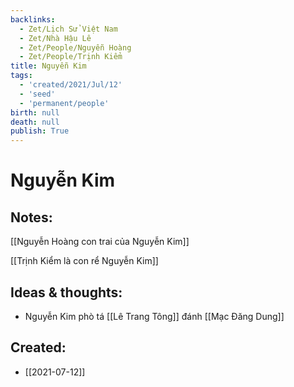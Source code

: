 ```yaml
---
backlinks:
  - Zet/Lịch Sử Việt Nam
  - Zet/Nhà Hậu Lê
  - Zet/People/Nguyễn Hoàng
  - Zet/People/Trịnh Kiểm
title: Nguyễn Kim
tags:
  - 'created/2021/Jul/12'
  - 'seed'
  - 'permanent/people'
birth: null
death: null
publish: True
---
```

# Nguyễn Kim

## Notes:

[[Nguyễn Hoàng con trai của Nguyễn Kim]]

[[Trịnh Kiểm là con rể Nguyễn Kim]]

## Ideas & thoughts:
- Nguyễn Kim phò tá [[Lê Trang Tông]] đánh [[Mạc Đăng Dung]]


## Created:
- [[2021-07-12]]
